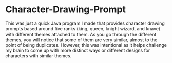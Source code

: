 # Character-Drawing-Prompt
This was just a quick Java program I made that provides character drawing prompts based around five ranks (king, queen, knight wizard, and knave) with different themes attached to them. As you go through the different themes, you will notice that some of them are very similar, almost to the point of being duplicates. However, this was intentional as it helps challenge my brain to come up with more distinct ways or different designs for characters with similar themes.
